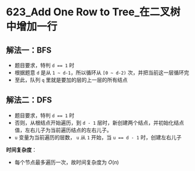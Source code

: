 # 623_Add One Row to Tree_在二叉树中增加一行

## 解法一：BFS

- 题目要求，特判 `d == 1` 时
- 根据题意 `d` 是从 `1 ~ d-1`，所以循环从 `[0 ~ d-2)` 次，并把当前这一层循环完
- 至此，队列 `q` 里就是要加的层的上一层的所有结点

## 解法二：DFS

- 题目要求，特判 `d == 1` 时
- 否则，从根结点开始遍历，到 `d - 1` 层时，新创建两个结点，并初始化结点值，左右儿子为当前遍历结点的左右儿子。
- `u` 变量为当前遍历的层数， `u` 从 `1` 开始，当 `u == d - 1` 时，创建左右儿子

**时间复杂度**：

- 每个节点最多遍历一次，故时间复杂度为 $O(n)$
